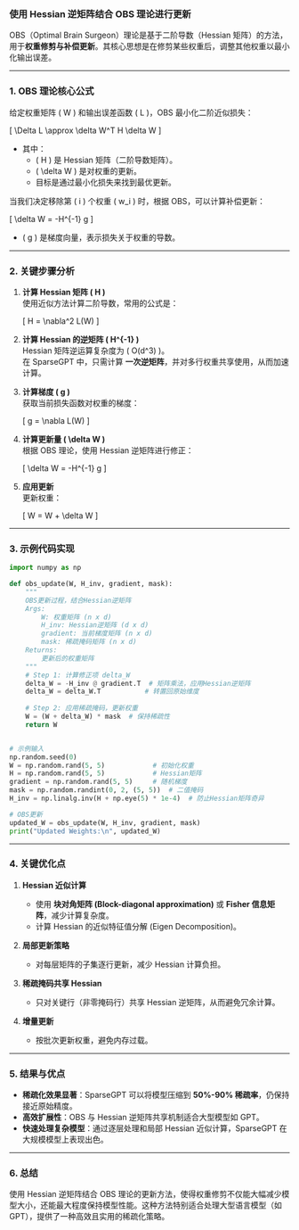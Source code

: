 ### **使用 Hessian 逆矩阵结合 OBS 理论进行更新**

OBS（Optimal Brain Surgeon）理论是基于二阶导数（Hessian 矩阵）的方法，用于**权重修剪与补偿更新**。其核心思想是在修剪某些权重后，调整其他权重以最小化输出误差。

---

### **1. OBS 理论核心公式**

给定权重矩阵 \( W \) 和输出误差函数 \( L \)，OBS 最小化二阶近似损失：  

\[
\Delta L \approx \delta W^T H \delta W
\]

- 其中：
  - \( H \) 是 Hessian 矩阵（二阶导数矩阵）。
  - \( \delta W \) 是对权重的更新。
  - 目标是通过最小化损失来找到最优更新。

当我们决定移除第 \( i \) 个权重 \( w_i \) 时，根据 OBS，可以计算补偿更新：  

\[
\delta W = -H^{-1} g
\]

- \( g \) 是梯度向量，表示损失关于权重的导数。

---

### **2. 关键步骤分析**

1. **计算 Hessian 矩阵 \( H \)**  
   使用近似方法计算二阶导数，常用的公式是：  

   \[
   H = \nabla^2 L(W)
   \]

2. **计算 Hessian 的逆矩阵 \( H^{-1} \)**  
   Hessian 矩阵逆运算复杂度为 \( O(d^3) \)。  
   在 SparseGPT 中，只需计算 **一次逆矩阵**，并对多行权重共享使用，从而加速计算。

3. **计算梯度 \( g \)**  
   获取当前损失函数对权重的梯度：

   \[
   g = \nabla L(W)
   \]

4. **计算更新量 \( \delta W \)**  
   根据 OBS 理论，使用 Hessian 逆矩阵进行修正：

   \[
   \delta W = -H^{-1} g
   \]

5. **应用更新**  
   更新权重：

   \[
   W = W + \delta W
   \]

---

### **3. 示例代码实现**

```python
import numpy as np

def obs_update(W, H_inv, gradient, mask):
    """
    OBS更新过程，结合Hessian逆矩阵
    Args:
        W: 权重矩阵 (n x d)
        H_inv: Hessian逆矩阵 (d x d)
        gradient: 当前梯度矩阵 (n x d)
        mask: 稀疏掩码矩阵 (n x d)
    Returns:
        更新后的权重矩阵
    """
    # Step 1: 计算修正项 delta_W
    delta_W = -H_inv @ gradient.T  # 矩阵乘法，应用Hessian逆矩阵
    delta_W = delta_W.T           # 转置回原始维度
    
    # Step 2: 应用稀疏掩码，更新权重
    W = (W + delta_W) * mask  # 保持稀疏性
    return W


# 示例输入
np.random.seed(0)
W = np.random.rand(5, 5)            # 初始化权重
H = np.random.rand(5, 5)            # Hessian矩阵
gradient = np.random.rand(5, 5)     # 随机梯度
mask = np.random.randint(0, 2, (5, 5))  # 二值掩码
H_inv = np.linalg.inv(H + np.eye(5) * 1e-4)  # 防止Hessian矩阵奇异

# OBS更新
updated_W = obs_update(W, H_inv, gradient, mask)
print("Updated Weights:\n", updated_W)
```

---

### **4. 关键优化点**

1. **Hessian 近似计算**  
   - 使用 **块对角矩阵 (Block-diagonal approximation)** 或 **Fisher 信息矩阵**，减少计算复杂度。  
   - 计算 Hessian 的近似特征值分解 (Eigen Decomposition)。  

2. **局部更新策略**  
   - 对每层矩阵的子集逐行更新，减少 Hessian 计算负担。  

3. **稀疏掩码共享 Hessian**  
   - 只对关键行（非零掩码行）共享 Hessian 逆矩阵，从而避免冗余计算。

4. **增量更新**  
   - 按批次更新权重，避免内存过载。

---

### **5. 结果与优点**

- **稀疏化效果显著**：SparseGPT 可以将模型压缩到 **50%-90% 稀疏率**，仍保持接近原始精度。  
- **高效扩展性**：OBS 与 Hessian 逆矩阵共享机制适合大型模型如 GPT。  
- **快速处理复杂模型**：通过逐层处理和局部 Hessian 近似计算，SparseGPT 在大规模模型上表现出色。

---

### **6. 总结**

使用 Hessian 逆矩阵结合 OBS 理论的更新方法，使得权重修剪不仅能大幅减少模型大小，还能最大程度保持模型性能。这种方法特别适合处理大型语言模型（如 GPT），提供了一种高效且实用的稀疏化策略。
